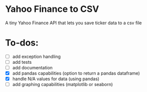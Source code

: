 # Yahoo Finance to CSV
A tiny Yahoo Finance API that lets you save ticker data to a csv file

# To-dos:
- [ ] add exception handling
- [ ] add tests
- [ ] add documentation
- [x] add pandas capabilities (option to return a pandas dataframe)
- [x] handle N/A values for data (using pandas)
- [ ] add graphing capabilities (matplotlib or seaborn)
